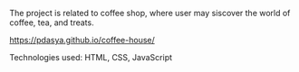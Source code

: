 The project is related to coffee shop, where user may siscover the world of coffee, tea, and treats. 

https://pdasya.github.io/coffee-house/

Technologies used: HTML, CSS, JavaScript

